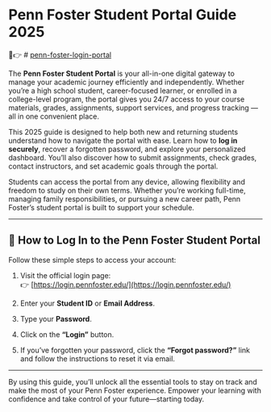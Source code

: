 # Penn Foster Student Portal Guide 2025
🚀👉 # [penn-foster-login-portal](https://www.profitableratecpm.com/m3jdkf66?key=ff0292086c27e2de74e5f22040078526)

The **Penn Foster Student Portal** is your all-in-one digital gateway to manage your academic journey efficiently and independently. Whether you’re a high school student, career-focused learner, or enrolled in a college-level program, the portal gives you 24/7 access to your course materials, grades, assignments, support services, and progress tracking — all in one convenient place.

This 2025 guide is designed to help both new and returning students understand how to navigate the portal with ease. Learn how to **log in securely**, recover a forgotten password, and explore your personalized dashboard. You’ll also discover how to submit assignments, check grades, contact instructors, and set academic goals through the portal.

Students can access the portal from any device, allowing flexibility and freedom to study on their own terms. Whether you’re working full-time, managing family responsibilities, or pursuing a new career path, Penn Foster’s student portal is built to support your schedule.

---

## 🔐 How to Log In to the Penn Foster Student Portal

Follow these simple steps to access your account:

1. Visit the official login page:  
   👉 [https://login.pennfoster.edu/](https://login.pennfoster.edu/)

2. Enter your **Student ID** or **Email Address**.

3. Type your **Password**.

4. Click on the **“Login”** button.

5. If you’ve forgotten your password, click the **“Forgot password?”** link and follow the instructions to reset it via email.

---

By using this guide, you’ll unlock all the essential tools to stay on track and make the most of your Penn Foster experience. Empower your learning with confidence and take control of your future—starting today.
